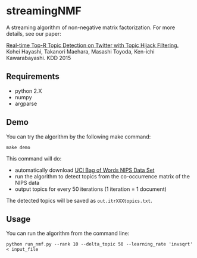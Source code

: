 # streamingNMF
A streaming algorithm of non-negative matrix factorization. For more details, see our paper:

[Real-time Top-R Topic Detection on Twitter with Topic Hijack Filtering.](http://dx.doi.org/10.1145/2783258.2783402)
Kohei Hayashi, Takanori Maehara, Masashi Toyoda, Ken-ichi Kawarabayashi.
KDD 2015

## Requirements
* python 2.X
* numpy
* argparse
 
## Demo
You can try the algorithm by the following make command:
```
make demo
```
This command will do:

 * automatically download [UCI Bag of Words NIPS Data Set](https://archive.ics.uci.edu/ml/datasets/Bag+of+Words) 
 * run the algorithm to detect topics from the co-occurrence matrix of the NIPS data
 * output topics for every 50 iterations (1 iteration = 1 document)

The detected topics will be saved as ``out.itrXXXtopics.txt``.
 
## Usage
You can run the algorithm from the command line:
```
python run_nmf.py --rank 10 --delta_topic 50 --learning_rate 'invsqrt' < input_file
```
